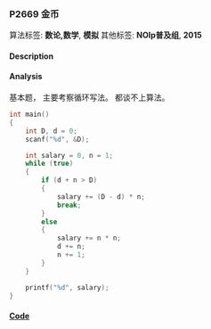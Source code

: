 ### P2669 金币

算法标签: **数论,数学**, **模拟**
其他标签: **NOIp普及组**, **2015**


#### Description

#### Analysis

基本题， 主要考察循环写法。 都谈不上算法。

```cpp
int main()
{
    int D, d = 0;
    scanf("%d", &D);

    int salary = 0, n = 1;
    while (true)
    {
        if (d + n > D)
        {
            salary += (D - d) * n;
            break;
        }
        else
        {
            salary += n * n;
            d += n;
            n += 1;
        }
    }

    printf("%d", salary);
}
```


#### [Code](../cpp/p2669.cpp)
